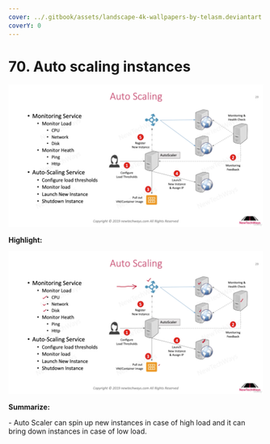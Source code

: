 ```yaml
---
cover: ../.gitbook/assets/landscape-4k-wallpapers-by-telasm.deviantart.com (7).jpg
coverY: 0
---
```


# 70. Auto scaling instances

![](<../.gitbook/assets/Auto Scaling (1).png>)

**Highlight:**

![](<../.gitbook/assets/Auto Scaling.png>)

**Summarize:**

\- Auto Scaler can spin up new instances in case of high load and it can bring down instances in case of low load.
